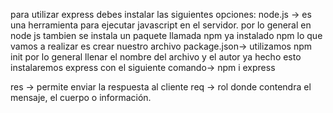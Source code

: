 para utilizar express debes instalar las siguientes opciones:
node.js -> es una herramienta para ejecutar javascript en el servidor.
por lo general en node js tambien se instala un paquete llamada npm 
ya instalado npm lo que vamos a realizar es crear nuestro archivo package.json-> utilizamos npm init por lo general llenar el nombre del archivo y el autor 
ya hecho esto instalaremos express con el siguiente comando-> npm i express

res -> permite enviar la respuesta al cliente
req -> rol donde contendra el mensaje, el cuerpo o información.